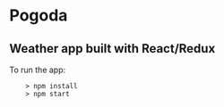 # Pogoda
## Weather app built with React/Redux

To run the app:

```
	> npm install
	> npm start
```
